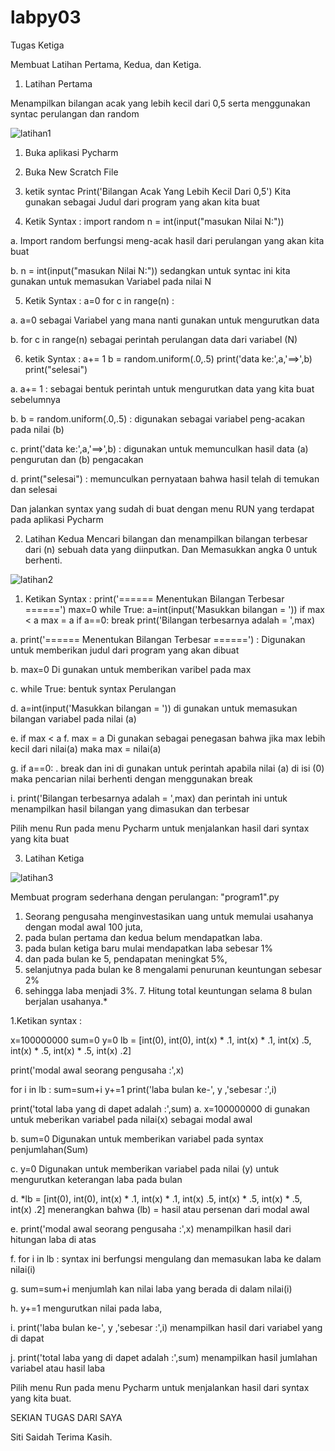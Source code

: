 # labpy03


Tugas Ketiga

Membuat Latihan Pertama, Kedua, dan Ketiga.

1. Latihan Pertama

Menampilkan bilangan acak yang lebih kecil dari 0,5 serta menggunakan syntac perulangan dan random

![latihan1](https://user-images.githubusercontent.com/47779286/53253967-50dd2d00-36ba-11e9-98be-e8d7b1cd50c7.jpg)

1. Buka aplikasi Pycharm
2. Buka New Scratch File
3. ketik syntac Print('Bilangan Acak Yang Lebih Kecil Dari 0,5')
Kita gunakan sebagai Judul dari program yang akan kita buat

4. Ketik Syntax :
import random
n = int(input("masukan Nilai N:"))

a. Import random
berfungsi meng-acak hasil dari perulangan yang akan kita buat

b. n = int(input("masukan Nilai N:"))
sedangkan untuk syntac ini kita gunakan untuk memasukan Variabel pada nilai N

5. Ketik Syntax :
a=0
for c in range(n) :

a. a=0
sebagai Variabel yang mana nanti gunakan untuk mengurutkan data

b. for c in range(n)
sebagai perintah perulangan data dari variabel (N)

6. ketik Syntax :
a+= 1
b = random.uniform(.0,.5)
print('data ke:',a,'==>',b)
print("selesai")

a. a+= 1 :
sebagai bentuk perintah untuk mengurutkan data yang kita buat sebelumnya

b. b = random.uniform(.0,.5) :
digunakan sebagai variabel peng-acakan pada nilai (b)

c. print('data ke:',a,'==>',b) :
digunakan untuk memunculkan hasil data (a) pengurutan dan (b) pengacakan

d. print("selesai") :
memunculkan pernyataan bahwa hasil telah di temukan dan selesai

Dan jalankan syntax yang sudah di buat dengan menu RUN yang terdapat pada aplikasi Pycharm

2. Latihan Kedua
Mencari bilangan dan menampilkan bilangan terbesar dari (n) sebuah data yang diinputkan.
Dan Memasukkan angka 0 untuk berhenti.

![latihan2](https://user-images.githubusercontent.com/47779286/53253969-5175c380-36ba-11e9-9f92-542fce1c7d3d.jpg)

1. Ketikan Syntax :
print('====== Menentukan Bilangan Terbesar ======')
max=0
while True:
a=int(input('Masukkan bilangan = '))
if max < a
max = a
if a==0:
break
print('Bilangan terbesarnya adalah = ',max)

a. print('====== Menentukan Bilangan Terbesar ======') :
Digunakan untuk memberikan judul dari program yang akan dibuat

b. max=0
Di gunakan untuk memberikan varibel pada max

c. while True:
bentuk syntax Perulangan

d. a=int(input('Masukkan bilangan = '))
di gunakan untuk memasukan bilangan variabel pada nilai (a)

e. if max < a
f. max = a
Di gunakan sebagai penegasan bahwa jika max lebih kecil dari nilai(a) maka max = nilai(a)

g. if a==0:
. break
dan ini di gunakan untuk perintah apabila nilai (a) di isi (0) maka pencarian nilai berhenti dengan menggunakan break

i. print('Bilangan terbesarnya adalah = ',max)
dan perintah ini untuk menampilkan hasil bilangan yang dimasukan dan terbesar

Pilih menu Run pada menu Pycharm untuk menjalankan hasil dari syntax yang kita buat

3. Latihan Ketiga

![latihan3](https://user-images.githubusercontent.com/47779286/53253970-520e5a00-36ba-11e9-8b37-705deee4c9a5.jpg)

Membuat program sederhana dengan perulangan: "program1".py

1. Seorang pengusaha menginvestasikan uang untuk memulai usahanya dengan modal awal 100 juta,
2. pada bulan pertama dan kedua belum mendapatkan laba.
3. pada bulan ketiga baru mulai mendapatkan laba sebesar 1%
4. dan pada bulan ke 5, pendapatan meningkat 5%,
5. selanjutnya pada bulan ke 8 mengalami penurunan keuntungan sebesar 2%
6. sehingga laba menjadi 3%. 7. Hitung total keuntungan selama 8 bulan berjalan usahanya.*

1.Ketikan syntax :

x=100000000
sum=0 y=0
lb = [int(0), int(0), int(x) * .1, int(x) * .1, int(x) .5, int(x) * .5, int(x) * .5, int(x) .2]

print('modal awal seorang pengusaha :',x)

for i in lb :
sum=sum+i
y+=1
print('laba bulan ke-', y ,'sebesar :',i)

print('total laba yang di dapet adalah :',sum)
a. x=100000000
di gunakan untuk meberikan variabel pada nilai(x) sebagai modal awal

b. sum=0
Digunakan untuk memberikan variabel pada syntax penjumlahan(Sum)

c. y=0
Digunakan untuk memberikan variabel pada nilai (y) untuk mengurutkan keterangan laba pada bulan

d. *lb = [int(0), int(0), int(x) * .1, int(x) * .1, int(x) .5, int(x) * .5, int(x) * .5, int(x) .2]
menerangkan bahwa (lb) = hasil atau persenan dari modal awal

e. print('modal awal seorang pengusaha :',x)
menampilkan hasil dari hitungan laba di atas

f. for i in lb :
syntax ini berfungsi mengulang dan memasukan laba ke dalam nilai(i)

g. sum=sum+i
menjumlah kan nilai laba yang berada di dalam nilai(i)

h. y+=1
mengurutkan nilai pada laba,

i. print('laba bulan ke-', y ,'sebesar :',i)
menampilkan hasil dari variabel yang di dapat

j. print('total laba yang di dapet adalah :',sum)
menampilkan hasil jumlahan variabel atau hasil laba

Pilih menu Run pada menu Pycharm untuk menjalankan hasil dari syntax yang kita buat.

SEKIAN TUGAS DARI SAYA

Siti Saidah
Terima Kasih.
